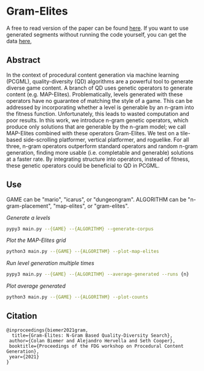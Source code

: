 # Gram-Elites

A free to read version of the paper can be found [here](https://bi3mer.github.io/pdf/2021_gram_elites.pdf). If you want to use generated segments without running the code yourself, you can get the data [here](https://github.com/bi3mer/GramElitesData),

## Abstract

In the context of procedural content generation via machine learning (PCGML), quality-diversity (QD) algorithms are a powerful tool to generate diverse game content. A branch of QD uses genetic operators to generate content (e.g. MAP-Elites). Problematically, levels generated with these operators have no guarantee of matching the style of a game. This can be addressed by incorporating whether a level is generable by an n-gram into the fitness function. Unfortunately, this leads to wasted computation and poor results. In this work, we introduce n-gram genetic operators, which produce only solutions that are generable by the n-gram model; we call MAP-Elites combined with these operators Gram-Elites. We test on a tile-based side-scrolling platformer, vertical platformer, and roguelike. For all three, n-gram operators outperform standard operators and random n-gram generation, finding more usable (i.e. completable and generable) solutions at a faster rate. By integrating structure into operators, instead of fitness, these genetic operators could be beneficial to QD in PCGML.

## Use


GAME can be "mario", "icarus", or "dungeongram". ALGORITHM can be "n-gram-placement", "map-elites", or "gram-elites".

*Generate a levels*
```bash
pypy3 main.py --{GAME} --{ALGORITHM} --generate-corpus
```

*Plot the MAP-Elites grid*
```bash
python3 main.py --{GAME} --{ALGORITHM} --plot-map-elites
```

*Run level generation multiple times*
```bash
pypy3 main.py --{GAME} --{ALGORITHM} --average-generated --runs {n}
```

*Plot average generated*
```bash
python3 main.py --{GAME} --{ALGORITHM} --plot-counts
```


## Citation

```
@inproceedings{biemer2021gram,
  title={Gram-Elites: N-Gram Based Quality-Diversity Search},
 author={Colan Biemer and Alejandro Hervella and Seth Cooper},
 booktitle={Proceedings of the FDG workshop on Procedural Content Generation},
 year={2021}
}
```
